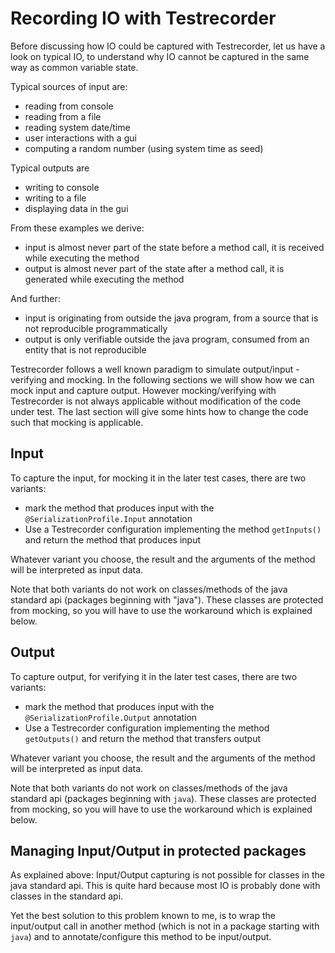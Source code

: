Recording IO with Testrecorder
==============================

Before discussing how IO could be captured with Testrecorder, let us have a look on typical IO, to understand why IO cannot be captured in the same way as common variable state.

Typical sources of input are:
* reading from console
* reading from a file
* reading system date/time
* user interactions with a gui
* computing a random number (using system time as seed)

Typical outputs are
* writing to console
* writing to a file
* displaying data in the gui

From these examples we derive:
* input is almost never part of the state before a method call, it is received while executing the method
* output is almost never part of the state after a method call, it is generated while executing the method

And further:
* input is originating from outside the java program, from a source that is not reproducible programmatically
* output is only verifiable outside the java program, consumed from an entity that is not reproducible

Testrecorder follows a well known paradigm to simulate output/input - verifying and mocking. In the following sections we will show how we can mock input and capture output. However mocking/verifying with Testrecorder is not always applicable without modification of the code under test. The last section will give some hints how to change the code such that mocking is applicable.

## Input

To capture the input, for mocking it in the later test cases, there are two variants:
* mark the method that produces input with the `@SerializationProfile.Input` annotation
* Use a Testrecorder configuration implementing the method `getInputs()` and return the method that produces input

Whatever variant you choose, the result and the arguments of the method will be interpreted as input data.

Note that both variants do not work on classes/methods of the java standard api (packages beginning with "java"). These classes are protected from mocking, so you will have to use the workaround which is explained below.

## Output

To capture output, for verifying it in the later test cases, there are two variants:
* mark the method that produces input with the `@SerializationProfile.Output` annotation
* Use a Testrecorder configuration implementing the method `getOutputs()` and return the method that transfers output

Whatever variant you choose, the result and the arguments of the method will be interpreted as input data.

Note that both variants do not work on classes/methods of the java standard api (packages beginning with `java`). These classes are protected from mocking, so you will have to use the workaround which is explained below.

## Managing Input/Output in protected packages

As explained above: Input/Output capturing is not possible for classes in the java standard api. This is quite hard because most IO is probably done with classes in the standard api.

Yet the best solution to this problem known to me, is to wrap the input/output call in another method (which is not in a package starting with `java`) and to annotate/configure this method to be input/output.
